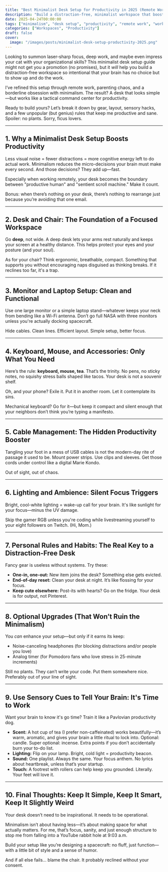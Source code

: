 ```yaml
---
title: "Best Minimalist Desk Setup for Productivity in 2025 (Remote Work Edition)"
description: "Build a distraction-free, minimalist workspace that boosts your productivity in 2025. A witty, smart guide for remote workers, developers, and deep work fanatics."
date: 2025-04-24T00:00:00
tags: ["minimalism", "desk setup", "productivity", "remote work", "workspace"]
categories: ["Workspaces", "Productivity"]
draft: false
cover:
  image: "/images/posts/minimalist-desk-setup-productivity-2025.png"
---
```

Looking to summon laser-sharp focus, deep work, and maybe even impress your cat with your organizational skills? This minimalist desk setup guide might not get you a promotion (no promises), but it *will* help you build a distraction-free workspace so intentional that your brain has no choice but to show up and do the work.

I’ve refined this setup through remote work, parenting chaos, and a borderline obsession with minimalism. The result? A desk that looks simple—but works like a tactical command center for productivity.

Ready to build yours? Let’s break it down by gear, layout, sensory hacks, and a few unpopular (but genius) rules that keep me productive and sane. Spoiler: no plants. Sorry, ficus lovers.

---

## 1. Why a Minimalist Desk Setup Boosts Productivity

Less visual noise = fewer distractions = more cognitive energy left to do actual work. Minimalism reduces the micro-decisions your brain must make every second. And those decisions? They add up—fast.

Especially when working remotely, your desk becomes the boundary between "productive human" and "sentient scroll machine." Make it count.

Bonus: when there’s nothing on your desk, there’s nothing to rearrange just because you’re avoiding that one email.

---

## 2. Desk and Chair: The Foundation of a Focused Workspace

Go **deep**, not wide. A deep desk lets your arms rest naturally and keeps your screen at a healthy distance. This helps protect your eyes and your posture (and your soul).

As for your chair? Think ergonomic, breathable, compact. Something that supports you without encouraging naps disguised as thinking breaks. If it reclines too far, it's a trap.

---

## 3. Monitor and Laptop Setup: Clean and Functional

Use one large monitor or a simple laptop stand—whatever keeps your neck from bending like a Wi-Fi antenna. Don’t go full NASA with three monitors unless you're actually docking spacecraft.

Hide cables. Clean lines. Efficient layout. Simple setup, better focus.

---

## 4. Keyboard, Mouse, and Accessories: Only What You Need

Here’s the rule: **keyboard, mouse, tea**. That’s the trinity. No pens, no sticky notes, no squishy stress balls shaped like tacos. Your desk is not a souvenir shelf.

Oh, and your phone? Exile it. Put it in another room. Let it contemplate its sins.

Mechanical keyboard? Go for it—but keep it compact and silent enough that your neighbors don’t think you’re typing a manifesto.

---

## 5. Cable Management: The Hidden Productivity Booster

Tangling your foot in a mess of USB cables is not the modern-day rite of passage it used to be. Mount power strips. Use clips and sleeves. Get those cords under control like a digital Marie Kondo.

Out of sight, out of chaos.

---

## 6. Lighting and Ambience: Silent Focus Triggers

Bright, cool-white lighting = wake-up call for your brain. It's like sunlight for your focus—minus the UV damage.

Skip the gamer RGB unless you're coding while livestreaming yourself to your eight followers on Twitch. (Hi, Mom.)

---

## 7. Personal Rules and Habits: The Real Key to a Distraction-Free Desk

Fancy gear is useless without systems. Try these:

- **One-in, one-out:** New item joins the desk? Something else gets evicted.
- **End-of-day reset:** Clean your desk at night. It’s like flossing for your focus.
- **Keep cute elsewhere:** Post-its with hearts? Go on the fridge. Your desk is for output, not Pinterest.

---

## 8. Optional Upgrades (That Won’t Ruin the Minimalism)

You *can* enhance your setup—but only if it earns its keep:

- Noise-canceling headphones (for blocking distractions and/or people you love)
- Analog timer (for Pomodoro fans who love stress in 25-minute increments)

Still no plants. They can’t write your code. Put them somewhere nice. Preferably out of your line of sight.

---

## 9. Use Sensory Cues to Tell Your Brain: It's Time to Work

Want your brain to know it's go time? Train it like a Pavlovian productivity dog.

- **Scent:** A hot cup of tea (I prefer non-caffeinated) works beautifully—it’s warm, aromatic, and gives your brain a little ritual to lock into. Optional: candle. Super optional: incense. Extra points if you don’t accidentally burn your to-do list.
- **Lighting:** Flip on your lamp. Bright, cold light = productivity beacon.
- **Sound:** One playlist. Always the same. Your focus anthem. No lyrics about heartbreak, unless that’s your startup.
- **Touch:** A footrest with rollers can help keep you grounded. Literally. Your feet will love it.

---

## 10. Final Thoughts: Keep It Simple, Keep It Smart, Keep It Slightly Weird

Your desk doesn’t need to be inspirational. It needs to be operational.

Minimalism isn’t about having less—it’s about making space for what actually matters. For me, that’s focus, sanity, and just enough structure to stop me from falling into a YouTube rabbit hole at 9:03 a.m.

Build your setup like you’re designing a spacecraft: no fluff, just function—with a little bit of style and a sense of humor.

And if all else fails... blame the chair. It probably reclined without your consent.
